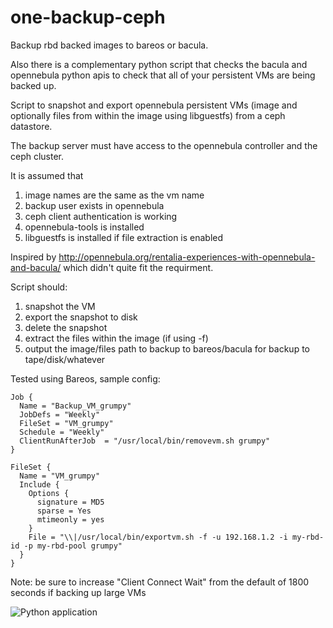 # one-backup-ceph
Backup rbd backed images to bareos or bacula.

Also there is a complementary python script that checks the bacula and opennebula python apis to check that all of your persistent VMs are being backed up.

Script to snapshot and export opennebula persistent VMs (image and optionally files from within the image using libguestfs) from a ceph datastore.

The backup server must have access to the opennebula controller and the ceph cluster.

It is assumed that

1. image names are the same as the vm name
2. backup user exists in opennebula
3. ceph client authentication is working
4. opennebula-tools is installed
5. libguestfs is installed if file extraction is enabled

Inspired by http://opennebula.org/rentalia-experiences-with-opennebula-and-bacula/ which didn't quite fit the requirment.

Script should: 

1. snapshot the VM
2. export the snapshot to disk
3. delete the snapshot
4. extract the files within the image (if using -f)
5. output the image/files path to backup to bareos/bacula for backup to tape/disk/whatever

Tested using Bareos, sample config:


```
Job {
  Name = "Backup_VM_grumpy"
  JobDefs = "Weekly"
  FileSet = "VM_grumpy"
  Schedule = "Weekly"
  ClientRunAfterJob  = "/usr/local/bin/removevm.sh grumpy"
}

FileSet {
  Name = "VM_grumpy"
  Include {
    Options {
      signature = MD5
      sparse = Yes
      mtimeonly = yes
    }
    File = "\\|/usr/local/bin/exportvm.sh -f -u 192.168.1.2 -i my-rbd-id -p my-rbd-pool grumpy"
  }
}
```

Note: be sure to increase "Client Connect Wait" from the default of 1800 seconds if backing up large VMs


![Python application](https://github.com/laurencegill/one-backup-ceph/workflows/Python%20application/badge.svg)
